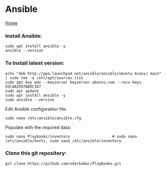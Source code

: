 # Ansible
  
<p align="left">
  <a href="https://github.com/vdarkobar/Home_Lab">Home</a>
</p>  
  
### Install Ansible:
```
sudo apt install ansible -y
ansible --version
```
	
### To Install latest version:
```
echo "deb http://ppa.launchpad.net/ansible/ansible/ubuntu bionic main" | sudo tee -a /etc/apt/sources.list
sudo apt-key adv --keyserver keyserver.ubuntu.com --recv-keys 93C4A3FD7BB9C367
sudo apt update
sudo apt install ansible -y
sudo ansible --version
```
  
Edit Ansible configuration file:
```
sudo nano /etc/ansible/ansible.cfg
```
  
Populate with the required data:
```
sudo nano Playbooks/inventory					# sudo nano /etc/ansible/hosts, sudo nano /etc/ansible/inventory
```
<!--- 
```
[all:vars]

# Username for ssh connection
ansible_user=<username>

# Run commands as root user?
ansible_become=yes

# How do I become root user? Use sudo.
ansible_become_method=sudo

# Python interpreter version
ansible_python_interpreter='/usr/bin/env python3'

# Password for sudo
#ansible_become_pass='<pass>'

[servers]
<ip1>

# Aliases
server1 ansible_host=<ip2>
server2 ansible_host=<ip3>
```
--->
  
### Clone this git repository:
```
git clone https://github.com/vdarkobar/Playbooks.git
```
